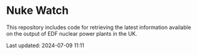 # Nuke Watch

This repository includes code for retrieving the latest information available on the output of EDF nuclear power plants in the UK.

Last updated: 2024-07-09 11:11